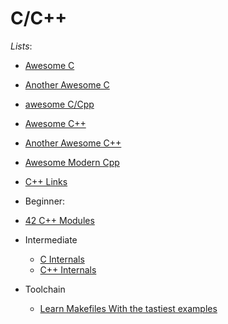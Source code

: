 # C/C++

_Lists_:

- [Awesome C](https://github.com/inputsh/awesome-c)
- [Another Awesome C](https://github.com/oz123/awesome-c)
- [awesome C/Cpp](https://awesome-cpp.readthedocs.io/en/latest/README.html)
- [Awesome C++](https://cpp.libhunt.com/)
- [Another Awesome C++](https://faraz.work/awesome-cpp/)
- [Awesome Modern Cpp](https://awesomecpp.com/)
- [C++ Links](https://github.com/MattPD/cpplinks)

- Beginner:

- [42 C++ Modules ](https://github.com/kujishishiki/fetchsubj42)
- Intermediate

  - [C Internals](https://www.avabodh.com/cin/cin.html)
  - [C++ Internals](https://www.avabodh.com/cxxin/cxx.html)

- Toolchain
  - [Learn Makefiles With the tastiest examples](https://makefiletutorial.com/)
